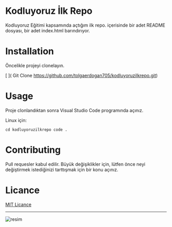 # Kodluyoruz İlk Repo

Kodluyoruz Eğitimi kapsamında açtığım ilk repo. içerisinde bir adet README dosyası, bir adet index.html barındırıyor.


# Installation

Öncelikle projeyi clonelayın.

[ ]( Git Clone https://github.com/tolgaerdogan705/kodluyoruzilkrepo.git)


# Usage

Proje clonlandıktan sonra Visual Studio Code programında açınız.

Linux için:

 ``` cd kodluyoruzilkrepo code .  ```



# Contributing

Pull requesler kabul edilir. Büyük değişiklikler için, lütfen önce neyi değiştirmek istediğinizi tarttışmak için bir konu açınız.

# Licance

[MIT Licance](https://github.com/tolgaerdogan705/kodluyoruzilkrepo/blob/main/LICENSE)

------------------------------------------------------------------
![resim](https://raw.githubusercontent.com/Kodluyoruz/taskforce/git/git/markdown-nedir-nasil-kullaniriz-/figures/kodluyoruz_logo.jpg)
